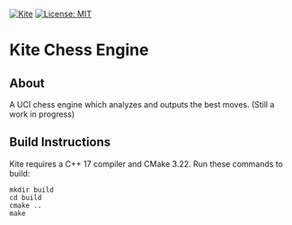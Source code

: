 [![Kite](https://github.com/saifs27/kite-chess/actions/workflows/kite.yml/badge.svg)](https://github.com/saifs27/kite-chess/actions/workflows/kite.yml)
[![License: MIT](https://img.shields.io/badge/License-MIT-yellow.svg)](https://opensource.org/licenses/MIT)



# Kite Chess Engine

## About
A UCI chess engine which analyzes and outputs the best moves. (Still a work in progress)

## Build Instructions

Kite requires a C++ 17 compiler and CMake 3.22. Run these commands to build:

```
mkdir build
cd build
cmake ..
make
```